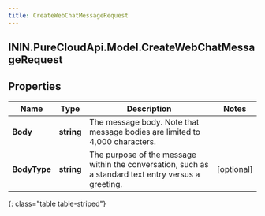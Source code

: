 ```yaml
---
title: CreateWebChatMessageRequest
---
```

## ININ.PureCloudApi.Model.CreateWebChatMessageRequest

## Properties

|Name | Type | Description | Notes|
|------------ | ------------- | ------------- | -------------|
| **Body** | **string** | The message body. Note that message bodies are limited to 4,000 characters. | |
| **BodyType** | **string** | The purpose of the message within the conversation, such as a standard text entry versus a greeting. | [optional] |
{: class="table table-striped"}


